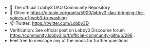 - 👋 The official Lobby3 DAO Community Repository
- 💞️ Gitcoin: https://gitcoin.co/grants/5900/lobby3-dao-bringing-the-voices-of-web3-to-washing
- 📫 Twitter: https://twitter.com/Lobby3D
- Verification: See official post on Lobby3 Discourse forum https://community.lobby3.io/t/official-community-github/286 . 
- Feel free to message any of the mods for further questions

<!---
lobby3dao/lobby3dao is a ✨ special ✨ repository because its `README.md` (this file) appears on your GitHub profile.
You can click the Preview link to take a look at your changes.
--->

